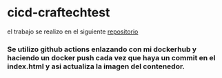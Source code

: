 # cicd-craftechtest

el trabajo se realizo en el siguiente [repositorio](https://github.com/Cristian-DP/craftech-io-interview-ci-cd)


### Se utilizo github actions enlazando con mi dockerhub y haciendo un docker push cada vez que haya un commit en el index.html y asi actualiza la imagen del contenedor. ###
